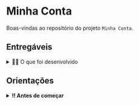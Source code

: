 # Minha Conta

Boas-vindas ao repositório do projeto `Minha Conta`.

## Entregáveis

<details>
  <summary>👨‍💻 O que foi desenvolvido</summary><br />

Neste projeto, foi implementado uma ferramenta para gestão do consumo energético. A
ferramenta
desenvolvida permitirá que pessoas consumidoras emitam suas faturas, estimem os gastos mensais,
consultem histórico de pagamentos e uma série outras funcionalidades baseadas em uma SDK fornecida
pela Íons Energia, uma concessionária de luz ficticia que trabalhará conosco na entrega de uma
demanda
bem real.

</details>

## Orientações

<details>

   <summary><strong>‼ Antes de começar </strong></summary>

1. Clone o repositório

- Copie o endereço SSH do repositório e use-o para cloná-lo na sua máquina:
  - Por exemplo: `git clone <Link SSH do repositório>`
- Entre na pasta do repositório que você acabou de clonar:
  - `cd <nome do repositório>`

2. Instale as dependências

- Para instalar todas as denpendências utilize o comando:
  - `mvn dependency:resolve`
- Para fazer todo o processo de instalação de dependências, compilação, testes, empacotamento e instalação no repositório local, utilize o comando:
  - `mvn install`

</details>

<!-- mdi versão 1.1 projeto ⚠️ não exclua esse comentário -->
